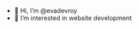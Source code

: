 - 👋 Hi, I’m @evadevroy
- 👀 I’m interested in website development

<!---
evadevroy/evadevroy is a ✨ special ✨ repository because its `README.md` (this file) appears on your GitHub profile.
You can click the Preview link to take a look at your changes.
--->
